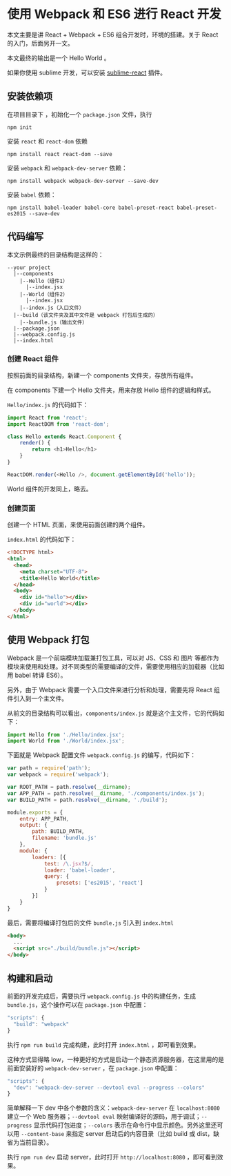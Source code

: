 # 使用 Webpack 和 ES6 进行 React 开发

本文主要是讲 React + Webpack + ES6 组合开发时，环境的搭建。关于 React 的入门，后面另开一文。

本文最终的输出是一个 Hello World 。

如果你使用 sublime 开发，可以安装 [sublime-react][1] 插件。

## 安装依赖项

在项目目录下 ，初始化一个 `package.json` 文件，执行 

    npm init

安装 `react` 和 `react-dom` 依赖

    npm install react react-dom --save

安装 `webpack` 和 `webpack-dev-server` 依赖：

    npm install webpack webpack-dev-server --save-dev 

安装 `babel` 依赖：

    npm install babel-loader babel-core babel-preset-react babel-preset-es2015 --save-dev

## 代码编写

本文示例最终的目录结构是这样的：

```
--your project
  |--components
    |--Hello（组件1）
      |--index.jsx
    |--World（组件2）
      |--index.jsx  
    |--index.js（入口文件）
  |--build（该文件夹及其中文件是 webpack 打包后生成的）
    |--bundle.js（输出文件）
  |--package.json
  |--webpack.config.js
  |--index.html
```

### 创建 React 组件

按照前面的目录结构，新建一个 components 文件夹，存放所有组件。

在 components 下建一个 Hello 文件夹，用来存放 Hello 组件的逻辑和样式。

`Hello/index.js` 的代码如下：

```javascript
import React from 'react';
import ReactDOM from 'react-dom';

class Hello extends React.Component {
	render() {
		return <h1>Hello</h1>
	}
}

ReactDOM.render(<Hello />, document.getElementById('hello'));
```

World 组件的开发同上，略去。

### 创建页面

创建一个 HTML 页面，来使用前面创建的两个组件。

`index.html` 的代码如下：

```html
<!DOCTYPE html>
<html>
  <head>
    <meta charset="UTF-8">
    <title>Hello World</title>
  </head>
  <body>
    <div id="hello"></div>
    <div id="world"></div>
  </body>
</html>
```

## 使用 Webpack 打包

Webpack 是一个前端模块加载兼打包工具，可以对 JS、CSS 和 图片 等都作为模块来使用和处理。对不同类型的需要编译的文件，需要使用相应的加载器（比如用 babel 转译 ES6）。

另外，由于 Webpack 需要一个入口文件来进行分析和处理，需要先将 React 组件引入到一个主文件。

从前文的目录结构可以看出，`components/index.js` 就是这个主文件，它的代码如下：

```javascript
import Hello from './Hello/index.jsx';
import World from './World/index.jsx';
```

下面就是 Webpack 配置文件 `webpack.config.js` 的编写，代码如下：

```javascript
var path = require('path');
var webpack = require('webpack');

var ROOT_PATH = path.resolve(__dirname);
var APP_PATH = path.resolve(__dirname, './components/index.js');
var BUILD_PATH = path.resolve(__dirname, './build');

module.exports = {
	entry: APP_PATH,
	output: {
		path: BUILD_PATH,
		filename: 'bundle.js'
	},
	module: {
		loaders: [{
			test: /\.jsx?$/,
			loader: 'babel-loader',
			query: {
				presets: ['es2015', 'react']
			}
		}]
	}
}
```

最后，需要将编译打包后的文件 `bundle.js` 引入到 `index.html`

```html
<body>
  ...
  <script src="./build/bundle.js"></script>
</body>
```

## 构建和启动

前面的开发完成后，需要执行 `webpack.config.js` 中的构建任务，生成 `bundle.js`，这个操作可以在 `package.json` 中配置：

```javascript
"scripts": {
  "build": "webpack"
}
```

执行 `npm run build` 完成构建，此时打开 `index.html` ，即可看到效果。

这种方式显得略 low，一种更好的方式是启动一个静态资源服务器，在这里用的是前面安装好的 `webpack-dev-server` ，在 `package.json` 中配置：

```javascript
"scripts": {
  "dev": "webpack-dev-server --devtool eval --progress --colors"
}
```

简单解释一下 dev 中各个参数的含义：`webpack-dev-server` 在 `localhost:8080` 建立一个 Web 服务器；`--devtool eval` 映射编译好的源码，用于调试；`--progress` 显示代码打包进度；`--colors` 表示在命令行中显示颜色。另外这里还可以用 `--content-base` 来指定 server 启动后的内容目录（比如 build 或 dist，缺省为当前目录）。

执行 `npm run dev` 启动 server，此时打开 `http://localhost:8080` ，即可看到效果。


  [1]: https://github.com/facebookarchive/sublime-react
